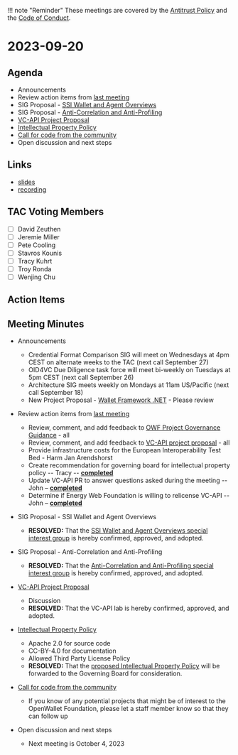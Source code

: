 !!! note "Reminder"
    These meetings are covered by the [Antitrust Policy](../governance/antitrust.md) and the [Code of Conduct](../governance/code-of-conduct.md).

# 2023-09-20

## Agenda
- Announcements
- Review action items from [last meeting](./2023-09-06.md#action-items)
- SIG Proposal - [SSI Wallet and Agent Overviews](https://github.com/openwallet-foundation/tac/issues/56)
- SIG Proposal - [Anti-Correlation and Anti-Profiling](https://github.com/openwallet-foundation/tac/issues/57)
- [VC-API Project Proposal](https://github.com/openwallet-foundation/project-proposals/pull/12)
- [Intellectual Property Policy](https://docs.google.com/document/d/11hTvmHkM6FQGFQp-Lsq6sbTblgIaKWccV6a7nP1nFa0/edit)
- [Call for code from the community](https://github.com/openwallet-foundation/project-proposals)
- Open discussion and next steps

## Links
- [slides](https://docs.google.com/presentation/d/18fnNIsJSsyLVghINBK4iTqFP6UYacCJjP7jnDjxZcGw/edit?usp=sharing)
- [recording]()

## TAC Voting Members

- [ ] David Zeuthen
- [ ] Jeremie Miller
- [ ] Pete Cooling
- [ ] Stavros Kounis
- [ ] Tracy Kuhrt
- [ ] Troy Ronda
- [ ] Wenjing Chu

## Action Items

## Meeting Minutes
- Announcements
    - Credential Format Comparison SIG will meet on Wednesdays at 4pm CEST on alternate weeks to the TAC (next call September 27)
    - OID4VC Due Diligence task force will meet bi-weekly on Tuesdays at 5pm CEST (next call September 26)
    - Architecture SIG meets weekly on Mondays at 11am US/Pacific (next call September 18)
    - New Project Proposal - [Wallet Framework .NET](https://github.com/openwallet-foundation/project-proposals/pull/16) - Please review

- Review action items from [last meeting](./2023-09-06.md#action-items)
    - Review, comment, and add feedback to [OWF Project Governance Guidance](https://docs.google.com/document/d/1kXGWPNEOAX-7KzYMggFKtWZFO-0oTnyiOTjNFjjFOLo/edit) - all
    - Review, comment, and add feedback to [VC-API project proposal](https://github.com/openwallet-foundation/project-proposals/pull/12) - all
    - Provide infrastructure costs for the European Interoperability Test Bed - Harm Jan Arendshorst
    - Create recommendation for governing board for intellectual property policy -- Tracy -- **[completed](https://docs.google.com/document/d/11hTvmHkM6FQGFQp-Lsq6sbTblgIaKWccV6a7nP1nFa0/edit)**
    - Update VC-API PR to answer questions asked during the meeting -- John – **[completed](https://github.com/openwallet-foundation/project-proposals/pull/12)**
    - Determine if Energy Web Foundation is willing to relicense VC-API -- John – **[completed](https://github.com/openwallet-foundation/project-proposals/pull/12#discussion_r1324748420)**

- SIG Proposal - SSI Wallet and Agent Overviews
    - **RESOLVED:** That the [SSI Wallet and Agent Overviews special interest group](https://github.com/openwallet-foundation/tac/issues/56) is hereby confirmed, approved, and adopted.

- SIG Proposal - Anti-Correlation and Anti-Profiling 
    - **RESOLVED:** That the [Anti-Correlation and Anti-Profiling special interest group](https://github.com/openwallet-foundation/tac/issues/57) is hereby confirmed, approved, and adopted.

- [VC-API Project Proposal](https://github.com/openwallet-foundation/project-proposals/pull/12)
    - Discussion
    - **RESOLVED:** That the VC-API lab is hereby confirmed, approved, and adopted.

- [Intellectual Property Policy](https://docs.google.com/document/d/11hTvmHkM6FQGFQp-Lsq6sbTblgIaKWccV6a7nP1nFa0/edit)
    - Apache 2.0 for source code
    - CC-BY-4.0 for documentation
    - Allowed Third Party License Policy
    - **RESOLVED:** That the [proposed Intellectual Property Policy](https://docs.google.com/document/d/11hTvmHkM6FQGFQp-Lsq6sbTblgIaKWccV6a7nP1nFa0/edit) will be forwarded to the Governing Board for consideration.

- [Call for code from the community](https://github.com/openwallet-foundation/project-proposals)
    - If you know of any potential projects that might be of interest to the OpenWallet Foundation, please let a staff member know so that they can follow up

- Open discussion and next steps
    - Next meeting is October 4, 2023
